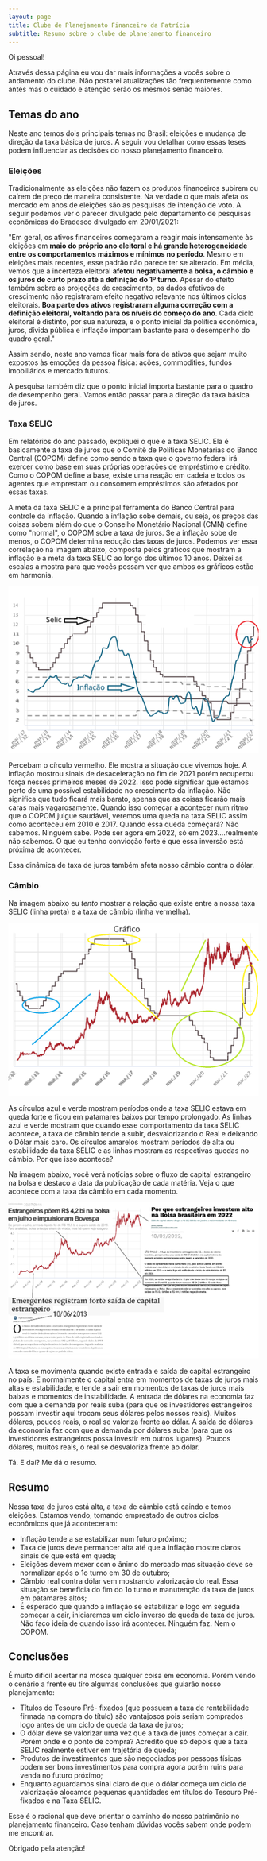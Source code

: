```yaml
---
layout: page
title: Clube de Planejamento Financeiro da Patrícia
subtitle: Resumo sobre o clube de planejamento financeiro
---
```


Oi pessoal!

Através dessa página eu vou dar mais informações a vocês sobre o andamento do clube. Não postarei atualizações tão frequentemente como antes mas o cuidado e atenção serão os mesmos senão maiores.

## Temas do ano

Neste ano temos dois principais temas no Brasil: eleições e mudança de direção da taxa básica de juros. A seguir vou detalhar como essas teses podem influenciar as decisões do nosso planejamento financeiro.

### Eleições

Tradicionalmente as eleições não fazem os produtos financeiros subirem ou caírem de preço de maneira consistente. Na verdade o que mais afeta os mercado em anos de eleições são as pesquisas de intenção de voto. A seguir podemos ver o parecer divulgado pelo departamento de pesquisas econômicas do Bradesco divulgado em 20/01/2021:

"Em geral, os ativos financeiros começaram a reagir mais intensamente às eleições em __maio do próprio ano eleitoral e há grande heterogeneidade entre os comportamentos máximos e mínimos no período__. Mesmo em eleições mais recentes, esse padrão não parece ter se alterado. Em média, vemos que a incerteza eleitoral __afetou negativamente a bolsa, o câmbio e os juros de curto prazo até a definição do 1º turno__. Apesar do efeito também sobre as projeções de crescimento, os dados efetivos de crescimento não registraram efeito negativo relevante nos últimos ciclos eleitorais. __Boa parte dos ativos registraram alguma correção com a definição eleitoral, voltando para os níveis do começo do ano__. Cada ciclo eleitoral é distinto, por sua natureza, e o ponto inicial da política econômica, juros, dívida pública e inflação importam bastante para o desempenho do quadro geral."

Assim sendo, neste ano vamos ficar mais fora de ativos que sejam muito expostos às emoções da pessoa física: ações, commodities, fundos imobiliários e mercado futuros.

A pesquisa também diz que o ponto inicial importa bastante para o quadro de desempenho geral. Vamos então passar para a direção da taxa básica de juros.

### Taxa SELIC

Em relatórios do ano passado, expliquei o que é a taxa SELIC. Ela é basicamente a taxa de juros que o Comitê de Políticas Monetárias do Banco Central (COPOM) define como sendo a taxa que o governo federal irá exercer como base em suas próprias operações de empréstimo e crédito. Como o COPOM define a base, existe uma reação em cadeia e todos os agentes que emprestam ou consomem empréstimos são afetados por essas taxas. 

A meta da taxa SELIC é a principal ferramenta do Banco Central para controle da inflação. Quando a inflação sobe demais, ou seja, os preços das coisas sobem além do que o Conselho Monetário Nacional (CMN) define como "normal", o COPOM sobe a taxa de juros. Se a inflação sobe de menos, o COPOM determina redução das taxas de juros. Podemos ver essa correlação na imagem abaixo, composta pelos gráficos que mostram a inflação e a meta da taxa SELIC ao longo dos últimos 10 anos. Deixei as escalas a mostra para que vocês possam ver que ambos os gráficos estão em harmonia.

![Correlação Taxa Selic Meta e Inflação](/assets/img/selicinfla.png)

Percebam o círculo vermelho. Ele mostra a situação que vivemos hoje. A inflação mostrou sinais de desaceleração no fim de 2021 porém recuperou força nesses primeiros meses de 2022. Isso pode significar que estamos perto de uma possivel estabilidade no crescimento da inflação. Não significa que tudo ficará mais barato, apenas que as coisas ficarão mais caras mais vagarosamente. Quando isso começar a acontecer num ritmo que o COPOM julgue saudável, veremos uma queda na taxa SELIC assim como aconteceu em 2010 e 2017. Quando essa queda começará? Não sabemos. Ninguém sabe. Pode ser agora em 2022, só em 2023....realmente não sabemos. O que eu tenho convicção forte é que essa inversão está próxima de acontecer.

Essa dinâmica de taxa de juros também afeta nosso câmbio contra o dólar. 

### Câmbio

Na imagem abaixo eu _tento_ mostrar a relação que existe entre a nossa taxa SELIC (linha preta) e a taxa de câmbio (linha vermelha).

![Correlação Taxa Selic Meta e dólar](/assets/img/selicdolar.png)

As círculos azul e verde mostram períodos onde a taxa SELIC estava em queda forte e ficou em patamares baixos por tempo prolongado. As linhas azul e verde mostram que quando esse comportamento da taxa SELIC acontece, a taxa de câmbio tende a subir, desvalorizando o Real e deixando o Dólar mais caro. Os círculos amarelos mostram períodos de alta ou estabilidade da taxa SELIC e as linhas mostram as respectivas quedas no câmbio. Por que isso acontece?

Na imagem abaixo, você verá notícias sobre o fluxo de capital estrangeiro na bolsa e destaco a data da publicação de cada matéria. Veja o que acontece com a taxa da câmbio em cada momento.

![Entradas e Saídas de capital estrangeiro](/assets/img/entraesai.png)

A taxa se movimenta quando existe entrada e saída de capital estrangeiro no país. E normalmente o capital entra em momentos de taxas de juros mais altas e estabilidade, e tende a sair em momentos de taxas de juros mais baixas e momentos de instabilidade. 
A entrada de dólares na economia faz com que a demanda por reais suba (para que os investidores estrangeiros possam investir aqui trocam seus dólares pelos nossos reais). Muitos dólares, poucos reais, o real se valoriza frente ao dólar.
A saída de dólares da economia faz com que a demanda por dólares suba (para que os investidores estrangeiros possa investir em outros lugares). Poucos dólares, muitos reais, o real se desvaloriza frente ao dólar.

Tá. E daí? Me dá o resumo.

## Resumo

Nossa taxa de juros está alta, a taxa de câmbio está caindo e temos eleições. Estamos vendo, tomando emprestado de outros ciclos econômicos que já aconteceram:
- Inflação tende a se estabilizar num futuro próximo;
- Taxa de juros deve permancer alta até que a inflação mostre claros sinais de que está em queda;
- Eleições devem mexer com o ânimo do mercado mas situação deve se normalizar após o 1o turno em 30 de outubro;
- Câmbio real contra dólar vem mostrando valorização do real. Essa situação se beneficia do fim do 1o turno e manutenção da taxa de juros em patamares altos;
- É esperado que quando a inflação se estabilizar e logo em seguida começar a cair, iniciaremos um ciclo inverso de queda de taxa de juros. Não faço ideia de quando isso irá acontecer. Ninguém faz. Nem o COPOM.


## Conclusões

É muito difícil acertar na mosca qualquer coisa em economia. Porém vendo o cenário a frente eu tiro algumas conclusões que guiarão nosso planejamento:
- Títulos do Tesouro  Pré- fixados (que possuem a taxa de rentabilidade firmada na compra do título) são vantajosos pois seriam comprados logo antes de um ciclo de queda da taxa de juros;
- O dólar deve se valorizar uma vez que a taxa de juros começar a cair. Porém onde é o ponto de compra? Acredito que só depois que a taxa SELIC realmente estiver em trajetória de queda;
- Produtos de investimentos que são negociados por pessoas físicas podem ser bons investimentos para compra agora porém ruins para venda no futuro próximo;
- Enquanto aguardamos sinal claro de que o dólar começa um ciclo de valorização alocamos pequenas quantidades em títulos do Tesouro Pré- fixados e na Taxa SELIC.


Esse é o racional que deve orientar o caminho do nosso patrimônio no planejamento financeiro.
Caso tenham dúvidas vocês sabem onde podem me encontrar.

Obrigado pela atenção!
